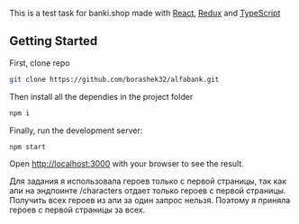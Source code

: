 This is a test task for banki.shop made with [React](https://react.dev/), [Redux](https://redux.js.org/) and [TypeScript](https://www.typescriptlang.org/)

## Getting Started

First, clone repo 

```bash
git clone https://github.com/borashek32/alfabank.git
```

Then install all the dependies in the project folder

```bash
npm i
```

Finally, run the development server:

```bash
npm start
```

Open [http://localhost:3000](http://localhost:3000) with your browser to see the result.



Для задания я использовала героев только с первой страницы, так как апи на эндпоинте /characters отдает только героев с первой страницы. Получить всех героев из апи за один запрос нельзя. Поэтому я приняла героев с первой страницы за всех. 
